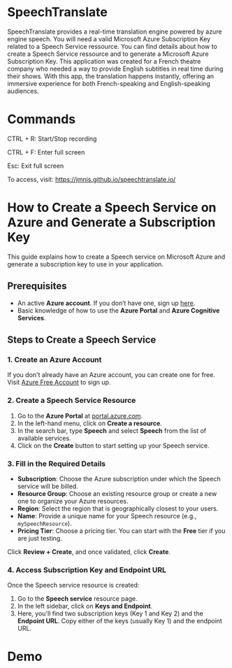 # SpeechTranslate
SpeechTranslate provides a real-time translation engine powered by azure engine speech. You will need a valid Microsoft Azure Subscription Key related to a Speech Service ressource. You can find details about how to create a Speech Service ressource and to generate a Microsoft Azure Subscription Key. This application was created for a French theatre company who needed a way to provide English subtitles in real time during their shows. With this app, the translation happens instantly, offering an immersive experience for both French-speaking and English-speaking audiences.

# Commands
CTRL + R: Start/Stop recording

CTRL + F: Enter full screen

Esc: Exit full screen

To access, visit: https://jmnis.github.io/speechtranslate.io/

# How to Create a Speech Service on Azure and Generate a Subscription Key

This guide explains how to create a Speech service on Microsoft Azure and generate a subscription key to use in your application.

## Prerequisites

- An active **Azure account**. If you don’t have one, sign up [here](https://azure.microsoft.com/en-us/free/).
- Basic knowledge of how to use the **Azure Portal** and **Azure Cognitive Services**.

## Steps to Create a Speech Service

### 1. **Create an Azure Account**
If you don't already have an Azure account, you can create one for free. Visit [Azure Free Account](https://azure.microsoft.com/en-us/free/) to sign up.

### 2. **Create a Speech Service Resource**

1. Go to the **Azure Portal** at [portal.azure.com](https://portal.azure.com/).
2. In the left-hand menu, click on **Create a resource**.
3. In the search bar, type **Speech** and select **Speech** from the list of available services.
4. Click on the **Create** button to start setting up your Speech service.

### 3. **Fill in the Required Details**

- **Subscription**: Choose the Azure subscription under which the Speech service will be billed.
- **Resource Group**: Choose an existing resource group or create a new one to organize your Azure resources.
- **Region**: Select the region that is geographically closest to your users.
- **Name**: Provide a unique name for your Speech resource (e.g., `mySpeechResource`).
- **Pricing Tier**: Choose a pricing tier. You can start with the **Free** tier if you are just testing.
  
Click **Review + Create**, and once validated, click **Create**.

### 4. **Access Subscription Key and Endpoint URL**

Once the Speech service resource is created:

1. Go to the **Speech service** resource page.
2. In the left sidebar, click on **Keys and Endpoint**.
3. Here, you'll find two subscription keys (Key 1 and Key 2) and the **Endpoint URL**. Copy either of the keys (usually Key 1) and the endpoint URL.

# Demo
